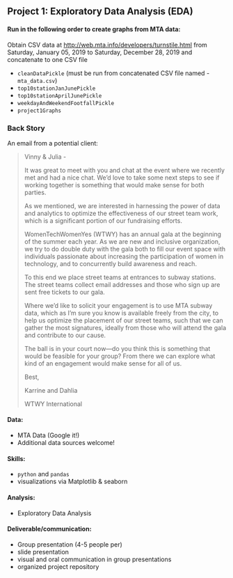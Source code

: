## Project 1: Exploratory Data Analysis (EDA)

#### Run in the following order to create graphs from MTA data:
Obtain CSV data at http://web.mta.info/developers/turnstile.html from Saturday, January 05, 2019 to Saturday, December 28, 2019 and concatenate to one CSV file
 * `cleanDataPickle` (must be run from concatenated CSV file named - `mta_data.csv`)
 * `top10stationJanJunePickle`
 * `top10stationAprilJunePickle`
 * `weekdayAndWeekendFootfallPickle`
 * `project1Graphs`
 
### Back Story

An email from a potential client:

> Vinny & Julia -
>
> It was great to meet with you and chat at the event where we recently met and had a nice chat. We’d love to take some next steps to see if working together is something that would make sense for both parties.
>
> As we mentioned, we are interested in harnessing the power of data and analytics to optimize the effectiveness of our street team work, which is a significant portion of our fundraising efforts.
>
> WomenTechWomenYes (WTWY) has an annual gala at the beginning of the summer each year. As we are new and inclusive organization, we try to do double duty with the gala both to fill our event space with individuals passionate about increasing the participation of women in technology, and to concurrently build awareness and reach.
>
> To this end we place street teams at entrances to subway stations. The street teams collect email addresses and those who sign up are sent free tickets to our gala.
>
> Where we’d like to solicit your engagement is to use MTA subway data, which as I’m sure you know is available freely from the city, to help us optimize the placement of our street teams, such that we can gather the most signatures, ideally from those who will attend the gala and contribute to our cause.
>
> The ball is in your court now—do you think this is something that would be feasible for your group? From there we can explore what kind of an engagement would make sense for all of us.
>
> Best,
>
> Karrine and Dahlia
>
> WTWY International


#### Data:

 * MTA Data (Google it!)
 * Additional data sources welcome!
  
#### Skills:

 * `python` and `pandas`
 * visualizations via Matplotlib & seaborn

#### Analysis:

 * Exploratory Data Analysis


#### Deliverable/communication:

 * Group presentation (4-5 people per) 
 * slide presentation
 * visual and oral communication in group presentations
 * organized project repository
